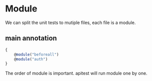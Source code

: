 # Module

We can split the unit tests to mutiple files, each file is a module.

## main annotation

```js
{
    @module("beforeall")
    @module("auth")
}
```

The order of module is important. apitest will run module one by one.
